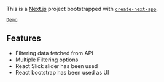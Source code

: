 This is a [Next.js](https://nextjs.org/) project bootstrapped with [`create-next-app`](https://github.com/vercel/next.js/tree/canary/packages/create-next-app).

[`Demo`](https://edvora-alpha.vercel.app/)

## Features
- Filtering data fetched from API 
- Multiple Filtering options
- React Slick slider has been used
- React bootstrap has been used as UI


